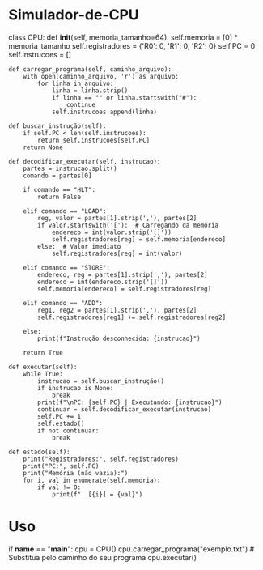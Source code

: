 # Simulador-de-CPU

class CPU:
    def __init__(self, memoria_tamanho=64):
        self.memoria = [0] * memoria_tamanho
        self.registradores = {'R0': 0, 'R1': 0, 'R2': 0}
        self.PC = 0
        self.instrucoes = []

    def carregar_programa(self, caminho_arquivo):
        with open(caminho_arquivo, 'r') as arquivo:
            for linha in arquivo:
                linha = linha.strip()
                if linha == "" or linha.startswith("#"):
                    continue
                self.instrucoes.append(linha)

    def buscar_instrução(self):
        if self.PC < len(self.instrucoes):
            return self.instrucoes[self.PC]
        return None

    def decodificar_executar(self, instrucao):
        partes = instrucao.split()
        comando = partes[0]

        if comando == "HLT":
            return False

        elif comando == "LOAD":
            reg, valor = partes[1].strip(','), partes[2]
            if valor.startswith('['):  # Carregando da memória
                endereco = int(valor.strip('[]'))
                self.registradores[reg] = self.memoria[endereco]
            else:  # Valor imediato
                self.registradores[reg] = int(valor)

        elif comando == "STORE":
            endereco, reg = partes[1].strip(','), partes[2]
            endereco = int(endereco.strip('[]'))
            self.memoria[endereco] = self.registradores[reg]

        elif comando == "ADD":
            reg1, reg2 = partes[1].strip(','), partes[2]
            self.registradores[reg1] += self.registradores[reg2]

        else:
            print(f"Instrução desconhecida: {instrucao}")

        return True

    def executar(self):
        while True:
            instrucao = self.buscar_instrução()
            if instrucao is None:
                break
            print(f"\nPC: {self.PC} | Executando: {instrucao}")
            continuar = self.decodificar_executar(instrucao)
            self.PC += 1
            self.estado()
            if not continuar:
                break

    def estado(self):
        print("Registradores:", self.registradores)
        print("PC:", self.PC)
        print("Memória (não vazia):")
        for i, val in enumerate(self.memoria):
            if val != 0:
                print(f"  [{i}] = {val}")

# Uso
if __name__ == "__main__":
    cpu = CPU()
    cpu.carregar_programa("exemplo.txt")  # Substitua pelo caminho do seu programa
    cpu.executar()
